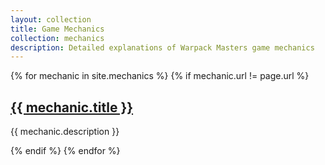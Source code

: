 ```yaml
---
layout: collection
title: Game Mechanics
collection: mechanics
description: Detailed explanations of Warpack Masters game mechanics
---
```


{% for mechanic in site.mechanics %}
  {% if mechanic.url != page.url %}
  <div class="mechanic-card">
    <h2><a href="{{ mechanic.url | relative_url }}">{{ mechanic.title }}</a></h2>
    <p>{{ mechanic.description }}</p>
  </div>
  {% endif %}
{% endfor %} 